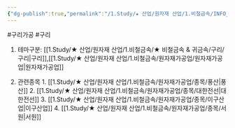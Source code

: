 ```yaml
---
{"dg-publish":true,"permalink":"/1.Study/★ 산업/원자재 산업/1.비철금속/INFO_정련,제련,광산 등/구리 가공/","created":"2023-05-31T11:12:59.769+09:00","updated":"2025-06-26T13:08:00.727+09:00"}
---
```


#구리가공 #구리

1. 테마구분: [[1.Study/★ 산업/원자재 산업/1.비철금속/★ 비철금속 & 귀금속/구리/구리\|구리]],[[1.Study/★ 산업/원자재 산업/1.비철금속/원자재가공업/원자재가공업\|원자재가공업]]


2. 관련종목
		1. [[1.Study/★ 산업/원자재 산업/1.비철금속/원자재가공업/종목/풍산\|풍산]]
		2. [[1.Study/★ 산업/원자재 산업/1.비철금속/원자재가공업/종목/대한전선\|대한전선]]
		3. [[1.Study/★ 산업/원자재 산업/1.비철금속/원자재가공업/종목/이구산업\|이구산업]]
		4. [[1.Study/★ 산업/원자재 산업/1.비철금속/원자재가공업/종목/서원\|서원]]